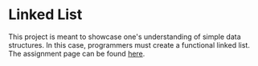 # Linked List

This project is meant to showcase one's understanding of simple data structures. In this case, programmers must create a functional linked list. The assignment page can be found [here](https://www.theodinproject.com/lessons/javascript-linked-lists).